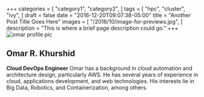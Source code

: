 +++
categories = [
  "category1",
  "category2",
]
tags = [
  "hpc",
  "cluster",
  "ivy",
]
draft = false
date = "2016-12-20T09:07:38-05:00"
title = "Another Post Title Goes Here"
images = [
  "/2016/10/image-for-previews.jpg",
]
description = "This is where a brief page description could go."
+++
![omar profile pic](/static/images/profile_okhurs.jpg 	"Omar Khurshid")
## Omar R. Khurshid
**Cloud DevOps Engineer**
Omar has a background in cloud automation and architecture design, particularly AWS.
He has several years of experience in cloud, applications development, and web technologies.
His interests lie in Big Data, Robotics, and Containerization, among others. 



